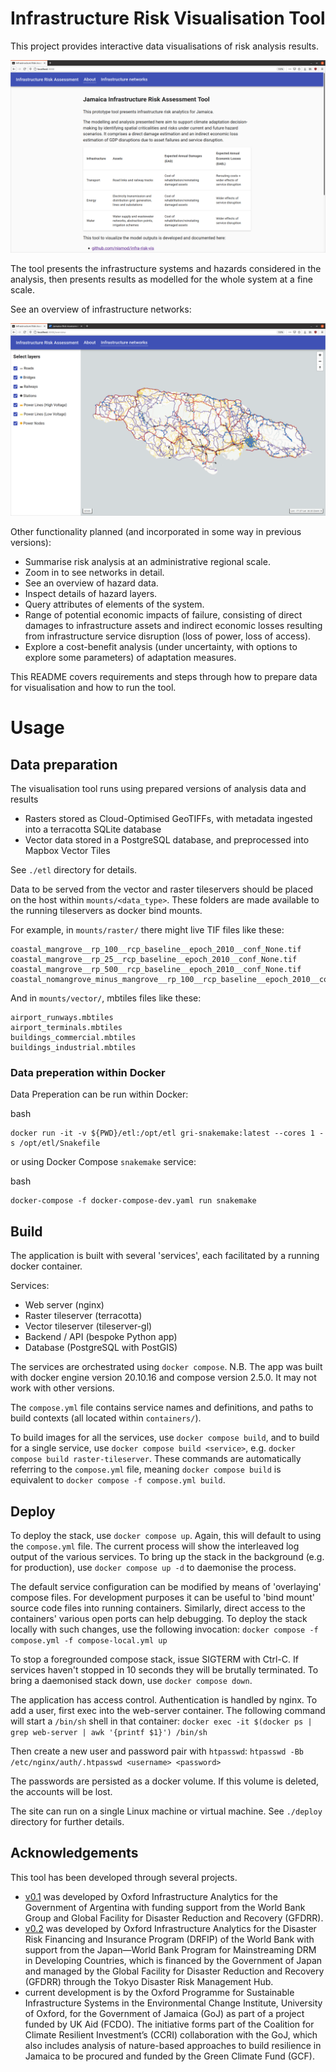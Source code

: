 # Infrastructure Risk Visualisation Tool

This project provides interactive data visualisations of risk analysis results.

![About](images/screenshot-about.png)

The tool presents the infrastructure systems and hazards considered in the
analysis, then presents results as modelled for the whole system at a fine
scale.

See an overview of infrastructure networks:

![Networks](images/screenshot-overview.png)

Other functionality planned (and incorporated in some way in previous versions):

- Summarise risk analysis at an administrative regional scale.
- Zoom in to see networks in detail.
- See an overview of hazard data.
- Inspect details of hazard layers.
- Query attributes of elements of the system.
- Range of potential economic impacts of failure, consisting of direct damages
  to infrastructure assets and indirect economic losses resulting from
  infrastructure service disruption (loss of power, loss of access).
- Explore a cost-benefit analysis (under uncertainty, with options to explore
  some parameters) of adaptation measures.

This README covers requirements and steps through how to prepare data for
visualisation and how to run the tool.

# Usage

## Data preparation

The visualisation tool runs using prepared versions of analysis data and
results
- Rasters stored as Cloud-Optimised GeoTIFFs, with metadata ingested into
  a terracotta SQLite database
- Vector data stored in a PostgreSQL database, and preprocessed into Mapbox
  Vector Tiles

See `./etl` directory for details.

Data to be served from the vector and raster tileservers should be placed on
the host within `mounts/<data_type>`. These folders are made available to the
running tileservers as docker bind mounts.

For example, in `mounts/raster/` there might live TIF files like these:
```
coastal_mangrove__rp_100__rcp_baseline__epoch_2010__conf_None.tif
coastal_mangrove__rp_25__rcp_baseline__epoch_2010__conf_None.tif
coastal_mangrove__rp_500__rcp_baseline__epoch_2010__conf_None.tif
coastal_nomangrove_minus_mangrove__rp_100__rcp_baseline__epoch_2010__conf_None.tif
```

And in `mounts/vector/`, mbtiles files like these:
```
airport_runways.mbtiles
airport_terminals.mbtiles
buildings_commercial.mbtiles
buildings_industrial.mbtiles
```

### Data preperation within Docker

Data Preperation can be run within Docker:

bash
```
docker run -it -v ${PWD}/etl:/opt/etl gri-snakemake:latest --cores 1 -s /opt/etl/Snakefile
```

or using Docker Compose `snakemake` service:

bash
```
docker-compose -f docker-compose-dev.yaml run snakemake
```

## Build

The application is built with several 'services', each facilitated by a running
docker container.

Services:
- Web server (nginx)
- Raster tileserver (terracotta)
- Vector tileserver (tileserver-gl)
- Backend / API (bespoke Python app)
- Database (PostgreSQL with PostGIS)

The services are orchestrated using `docker compose`. N.B. The app was built
with docker engine version 20.10.16 and compose version 2.5.0. It may not work
with other versions.

The `compose.yml` file contains service names and definitions, and paths to
build contexts (all located within `containers/`).

To build images for all the services, use `docker compose build`, and to build
for a single service, use `docker compose build <service>`, e.g.
`docker compose build raster-tileserver`. These commands are automatically
referring to the `compose.yml` file, meaning `docker compose build` is
equivalent to `docker compose -f compose.yml build`.

## Deploy

To deploy the stack, use `docker compose up`. Again, this will default to using
the `compose.yml` file. The current process will show the interleaved log
output of the various services. To bring up the stack in the background (e.g.
for production), use `docker compose up -d` to daemonise the process.

The default service configuration can be modified by means of 'overlaying'
compose files. For development purposes it can be useful to 'bind mount' source
code files into running containers. Similarly, direct access to the containers'
various open ports can help debugging. To deploy the stack locally with such
changes, use the following invocation:
`docker compose -f compose.yml -f compose-local.yml up`

To stop a foregrounded compose stack, issue SIGTERM with Ctrl-C. If services
haven't stopped in 10 seconds they will be brutally terminated. To bring a
daemonised stack down, use `docker compose down`.

The application has access control. Authentication is handled by nginx. To add
a user, first exec into the web-server container. The following command will
start a `/bin/sh` shell in that container:
`docker exec -it $(docker ps | grep web-server | awk '{printf $1}') /bin/sh`

Then create a new user and password pair with `htpasswd`:
`htpasswd -Bb /etc/nginx/auth/.htpasswd <username> <password>`

The passwords are persisted as a docker volume. If this volume is deleted, the
accounts will be lost.

The site can run on a single Linux machine or virtual machine. See `./deploy`
directory for further details.

## Acknowledgements

This tool has been developed through several projects.

- [v0.1](https://github.com/oi-analytics/oi-risk-vis/releases/tag/v0.1-argentina)
  was developed by Oxford Infrastructure Analytics for the Government of
  Argentina with funding support from the World Bank Group and Global Facility
  for Disaster Reduction and Recovery (GFDRR).
- [v0.2](https://github.com/oi-analytics/oi-risk-vis/releases/tag/v0.2.0-seasia)
  was developed by Oxford Infrastructure Analytics for the Disaster Risk
  Financing and Insurance Program (DRFIP) of the World Bank with support from
  the Japan&mdash;World Bank Program for Mainstreaming DRM in Developing
  Countries, which is financed by the Government of Japan and managed by the
  Global Facility for Disaster Reduction and Recovery (GFDRR) through the Tokyo
  Disaster Risk Management Hub.
- current development is by the Oxford Programme for Sustainable Infrastructure
  Systems in the Environmental Change Institute, University of Oxford, for the
  Government of Jamaica (GoJ) as part of a project funded by UK Aid (FCDO). The
  initiative forms part of the Coalition for Climate Resilient Investment’s
  (CCRI) collaboration with the GoJ, which also includes analysis of
  nature-based approaches to build resilience in Jamaica to be procured and
  funded by the Green Climate Fund (GCF).
